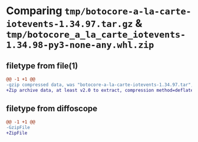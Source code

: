 # Comparing `tmp/botocore-a-la-carte-iotevents-1.34.97.tar.gz` & `tmp/botocore_a_la_carte_iotevents-1.34.98-py3-none-any.whl.zip`

## filetype from file(1)

```diff
@@ -1 +1 @@
-gzip compressed data, was "botocore-a-la-carte-iotevents-1.34.97.tar", last modified: Fri May  3 01:04:39 2024, max compression
+Zip archive data, at least v2.0 to extract, compression method=deflate
```

## filetype from diffoscope

```diff
@@ -1 +1 @@
-GzipFile
+ZipFile
```

